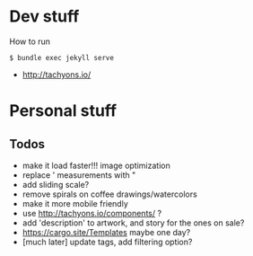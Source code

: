 # Dev stuff

How to run

```
$ bundle exec jekyll serve
```

- http://tachyons.io/

# Personal stuff

## Todos

- make it load faster!!! image optimization
- replace ' measurements with "
- add sliding scale?
- remove spirals on coffee drawings/watercolors
- make it more mobile friendly
- use http://tachyons.io/components/ ?
- add 'description' to artwork, and story for the ones on sale?
- https://cargo.site/Templates maybe one day?
- [much later] update tags, add filtering option?
